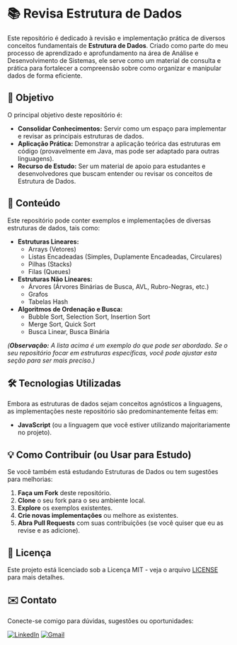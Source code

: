 # 📚 Revisa Estrutura de Dados

Este repositório é dedicado à revisão e implementação prática de diversos conceitos fundamentais de **Estrutura de Dados**. Criado como parte do meu processo de aprendizado e aprofundamento na área de Análise e Desenvolvimento de Sistemas, ele serve como um material de consulta e prática para fortalecer a compreensão sobre como organizar e manipular dados de forma eficiente.

## 🚀 Objetivo

O principal objetivo deste repositório é:

* **Consolidar Conhecimentos:** Servir como um espaço para implementar e revisar as principais estruturas de dados.
* **Aplicação Prática:** Demonstrar a aplicação teórica das estruturas em código (provavelmente em Java, mas pode ser adaptado para outras linguagens).
* **Recurso de Estudo:** Ser um material de apoio para estudantes e desenvolvedores que buscam entender ou revisar os conceitos de Estrutura de Dados.

## 📁 Conteúdo

Este repositório pode conter exemplos e implementações de diversas estruturas de dados, tais como:

* **Estruturas Lineares:**
    * Arrays (Vetores)
    * Listas Encadeadas (Simples, Duplamente Encadeadas, Circulares)
    * Pilhas (Stacks)
    * Filas (Queues)
* **Estruturas Não Lineares:**
    * Árvores (Árvores Binárias de Busca, AVL, Rubro-Negras, etc.)
    * Grafos
    * Tabelas Hash
* **Algoritmos de Ordenação e Busca:**
    * Bubble Sort, Selection Sort, Insertion Sort
    * Merge Sort, Quick Sort
    * Busca Linear, Busca Binária

*(**Observação:** A lista acima é um exemplo do que pode ser abordado. Se o seu repositório focar em estruturas específicas, você pode ajustar esta seção para ser mais preciso.)*

## 🛠️ Tecnologias Utilizadas

Embora as estruturas de dados sejam conceitos agnósticos a linguagens, as implementações neste repositório são predominantemente feitas em:

* **JavaScript** (ou a linguagem que você estiver utilizando majoritariamente no projeto).

## 💡 Como Contribuir (ou Usar para Estudo)

Se você também está estudando Estruturas de Dados ou tem sugestões para melhorias:

1.  **Faça um Fork** deste repositório.
2.  **Clone** o seu fork para o seu ambiente local.
3.  **Explore** os exemplos existentes.
4.  **Crie novas implementações** ou melhore as existentes.
5.  **Abra Pull Requests** com suas contribuições (se você quiser que eu as revise e as adicione).

## 📄 Licença

Este projeto está licenciado sob a Licença MIT - veja o arquivo [LICENSE](LICENSE) para mais detalhes.

## ✉️ Contato

Conecte-se comigo para dúvidas, sugestões ou oportunidades:

[![LinkedIn](https://img.shields.io/badge/LinkedIn-%230A66C2?style=for-the-badge&logo=linkedin&logoColor=white)](https://www.linkedin.com/in/gilvan-daniel-da-silva-b52637114)
[![Gmail](https://img.shields.io/badge/Gmail-%23D14836?style=for-the-badge&logo=gmail&logoColor=white)](mailto:gilvandnel@gmail.com)
